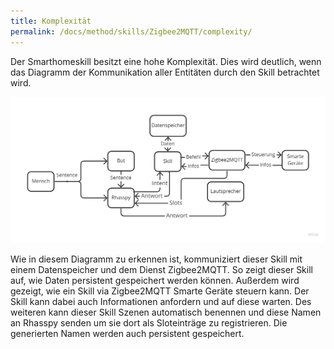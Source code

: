 ```yaml
---
title: Komplexität
permalink: /docs/method/skills/Zigbee2MQTT/complexity/
---
```


Der Smarthomeskill besitzt eine hohe Komplexität. Dies wird deutlich, wenn das Diagramm der Kommunikation aller Entitäten durch den Skill betrachtet wird.

![Diagramm Zigbee2MQTT](../../../../assets/img/zigbee2mqtt.jpg)

Wie in diesem Diagramm zu erkennen ist, kommuniziert dieser Skill mit einem Datenspeicher und dem Dienst Zigbee2MQTT. So zeigt dieser Skill auf, wie Daten persistent gespeichert werden können. Außerdem wird gezeigt, wie ein Skill via Zigbee2MQTT Smarte Geräte steuern kann. Der Skill kann dabei auch Informationen anfordern und auf diese warten. Des weiteren kann dieser Skill Szenen automatisch benennen und diese Namen an Rhasspy senden um sie dort als Sloteinträge zu registrieren. Die generierten Namen werden auch persistent gespeichert. 